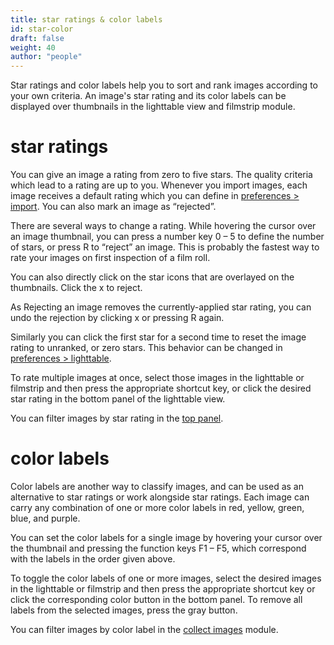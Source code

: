 ```yaml
---
title: star ratings & color labels
id: star-color
draft: false
weight: 40
author: "people"
---
```


Star ratings and color labels help you to sort and rank images according to your own criteria. An image's star rating and its color labels can be displayed over thumbnails in the lighttable view and filmstrip module.

# star ratings

You can give an image a rating from zero to five stars. The quality criteria which lead to a rating are up to you. Whenever you import images, each image receives a default rating which you can define in [preferences > import](../../../preferences-settings/import.md).  You can also mark an image as “rejected”.

There are several ways to change a rating. While hovering the cursor over an image thumbnail, you can press a number key 0 – 5 to define the number of stars, or press R to “reject” an image. This is probably the fastest way to rate your images on first inspection of a film roll.

You can also directly click on the star icons that are overlayed on the thumbnails. Click the x to reject. 

As Rejecting an image removes the currently-applied star rating, you can undo the rejection by clicking x or pressing R again.

Similarly you can click the first star for a second time to reset the image rating to unranked, or zero stars. This behavior can be changed in [preferences > lighttable](../../../preferences-settings/lighttable.md).

To rate multiple images at once, select those images in the lighttable or filmstrip and then press the appropriate shortcut key, or click the desired star rating in the bottom panel of the lighttable view. 	

You can filter images by star rating in the [top panel](../../overview/user-interface/top-panel.md).

# color labels

Color labels are another way to classify images, and can be used as an alternative to star ratings or work alongside star ratings. Each image can carry any combination of one or more color labels in red, yellow, green, blue, and purple.

You can set the color labels for a single image by hovering your cursor over the thumbnail and pressing the function keys F1 – F5, which correspond with the labels in the order given above.

To toggle the color labels of one or more images, select the desired images in the lighttable or filmstrip and then press the appropriate shortcut key or click the corresponding color button in the bottom panel. To remove all labels from the selected images, press the gray button.

You can filter images by color label in the [collect images](../../module-reference/utility-modules/shared/collect-images.md) module.
